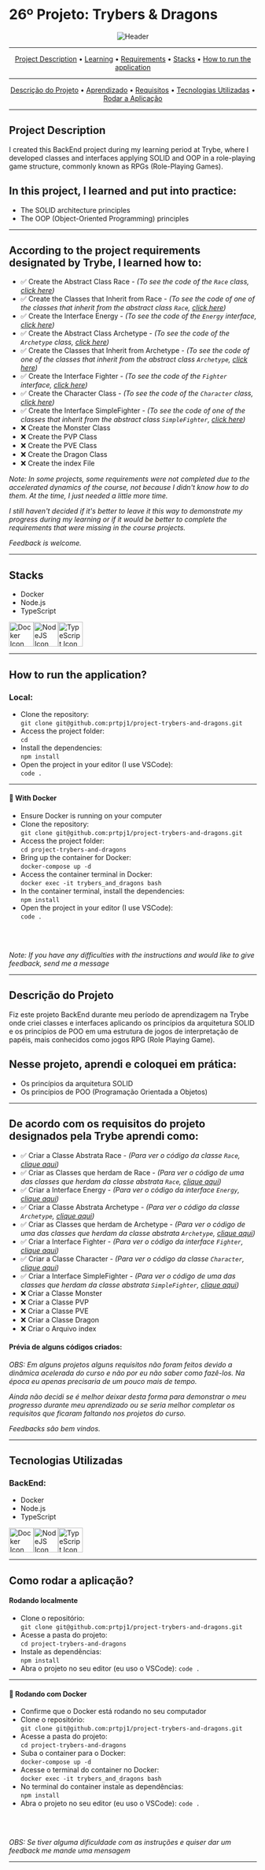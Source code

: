 # 26º Projeto: Trybers & Dragons
<p align="center">
<img src="https://github.com/prtpj1/prtpj1/blob/main/Headers/26-TrybersDragons.jpg?raw=true" alt="Header" />
<hr/>
<p align="center">
<a href="#project-description">Project Description</a> •
<a href="#in-this-project-i-learned-and-put-into-practice">Learning</a> •
<a href="#according-to-the-project-requirements-designated-by-trybe-i-learned-how-to">Requirements</a> •
<a href="#stacks">Stacks</a> •
<a href="#how-to-run-the-application">How to run the application</a>
</p>
<hr/>
<p align="center">
<a href="#descrição-do-projeto">Descrição do Projeto</a> •
<a href="#nesse-projeto-aprendi-e-coloquei-em-prática">Aprendizado</a> •
<a href="#de-acordo-com-os-requisitos-do-projeto-designados-pela-trybe-aprendi-como">Requisitos</a> •
<a href="#tecnologias-utilizadas">Tecnologias Utilizadas</a> •
<a href="#como-rodar-a-aplicação">Rodar a Aplicação</a>
</p>
<hr/>

## Project Description
I created this BackEnd project during my learning period at Trybe, where I developed classes and interfaces applying SOLID and OOP in a role-playing game structure, commonly known as RPGs (Role-Playing Games).

## In this project, I learned and put into practice:
- The SOLID architecture principles
- The OOP (Object-Oriented Programming) principles
<hr/>

## According to the project requirements designated by Trybe, I learned how to:
- ✅ Create the Abstract Class Race - _*(To see the code of the `Race` class, [click here](https://github.com/prtpj1/project-trybers-and-dragons/blob/main/src/Character.ts))*_
- ✅ Create the Classes that Inherit from Race - _*(To see the code of one of the classes that inherit from the abstract class `Race`, [click here](https://github.com/prtpj1/project-trybers-and-dragons/blob/main/src/Races/Dwarf.ts))*_
- ✅ Create the Interface Energy - _*(To see the code of the `Energy` interface, [click here](https://github.com/prtpj1/project-trybers-and-dragons/blob/main/src/Energy.ts))*_
- ✅ Create the Abstract Class Archetype - _*(To see the code of the `Archetype` class, [click here](https://github.com/prtpj1/project-trybers-and-dragons/blob/main/src/Archetypes/Archetype.ts))*_
- ✅ Create the Classes that Inherit from Archetype - _*(To see the code of one of the classes that inherit from the abstract class `Archetype`, [click here](https://github.com/prtpj1/project-trybers-and-dragons/blob/main/src/Archetypes/Necromancer.ts))*_
- ✅ Create the Interface Fighter - _*(To see the code of the `Fighter` interface, [click here](https://github.com/prtpj1/project-trybers-and-dragons/blob/main/src/Fighter/Fighter.ts))*_
- ✅ Create the Character Class - _*(To see the code of the `Character` class, [click here](https://github.com/prtpj1/project-trybers-and-dragons/blob/main/src/Character.ts))*_
- ✅ Create the Interface SimpleFighter - _*(To see the code of one of the classes that inherit from the abstract class `SimpleFighter`, [click here](https://github.com/prtpj1/project-trybers-and-dragons/blob/main/src/Fighter/SimpleFighter.ts))*_
- ❌ Create the Monster Class
- ❌ Create the PVP Class
- ❌ Create the PVE Class
- ❌ Create the Dragon Class
- ❌ Create the index File

_*Note: In some projects, some requirements were not completed due to the accelerated dynamics of the course, not because I didn't know how to do them. At the time, I just needed a little more time.*_

_*I still haven't decided if it's better to leave it this way to demonstrate my progress during my learning or if it would be better to complete the requirements that were missing in the course projects.*_

_*Feedback is welcome.*_

<hr/>

## Stacks
- Docker
- Node.js
- TypeScript

<a href="https://www.docker.com/" target="_blank" rel="noreferrer"><img src="https://github.com/prtpj1/prtpj1/blob/main/Github%20Imgs/Docker2.png?raw=true" width="50" height="50" alt="Docker Icon" /></a><a href="https://nodejs.org/en/" target="_blank" rel="noreferrer"><img src="https://github.com/prtpj1/prtpj1/blob/main/Github%20Imgs/NodeJS2.png?raw=true" width="50" height="50" alt="NodeJS Icon" /></a><a href="https://www.typescriptlang.org/" target="_blank" rel="noreferrer"><img src="https://github.com/prtpj1/prtpj1/blob/main/Github%20Imgs/Typescript2.png?raw=true" width="50" height="50" alt="TypeScript Icon" /></a>
<hr/>

## How to run the application?
### Local:
- Clone the repository: <br>
`git clone git@github.com:prtpj1/project-trybers-and-dragons.git`
- Access the project folder: <br>
`cd `
- Install the dependencies: <br>
`npm install`
- Open the project in your editor (I use VSCode): <br>
`code .`
<hr/>

#### :whale: With Docker
- Ensure Docker is running on your computer
- Clone the repository: <br>
`git clone git@github.com:prtpj1/project-trybers-and-dragons.git`
- Access the project folder: <br>
`cd project-trybers-and-dragons`
- Bring up the container for Docker: <br>
`docker-compose up -d`
- Access the container terminal in Docker: <br>
`docker exec -it trybers_and_dragons bash`
- In the container terminal, install the dependencies: <br>
`npm install`
- Open the project in your editor (I use VSCode): <br>
`code .`

<br>
<br>

_*Note: If you have any difficulties with the instructions and would like to give feedback, send me a message*_
<hr/>


## Descrição do Projeto
Fiz este projeto BackEnd durante meu período de aprendizagem na Trybe onde criei classes e interfaces aplicando os princípios da arquitetura SOLID e os princípios de POO em uma estrutura de jogos de interpretação de papéis, mais conhecidos como jogos RPG (Role Playing Game).<br>


## Nesse projeto, aprendi e coloquei em prática:
- Os princípios da arquitetura SOLID
- Os princípios de POO (Programação Orientada a Objetos)
<hr/>

## De acordo com os requisitos do projeto designados pela Trybe aprendi como:
- ✅ Criar a Classe Abstrata Race - _*(Para ver o código da classe `Race`, [clique aqui](https://github.com/prtpj1/project-trybers-and-dragons/blob/main/src/Character.ts))*_
- ✅ Criar as Classes que herdam de Race - _*(Para ver o código de uma das classes que herdam da classe abstrata `Race`, [clique aqui](https://github.com/prtpj1/project-trybers-and-dragons/blob/main/src/Races/Dwarf.ts))*_
- ✅ Criar a Interface Energy - _*(Para ver o código da interface `Energy`, [clique aqui](https://github.com/prtpj1/project-trybers-and-dragons/blob/main/src/Energy.ts))*_
- ✅ Criar a Classe Abstrata Archetype - _*(Para ver o código da classe `Archetype`, [clique aqui](https://github.com/prtpj1/project-trybers-and-dragons/blob/main/src/Archetypes/Archetype.ts))*_
- ✅ Criar as Classes que herdam de Archetype - _*(Para ver o código de uma das classes que herdam da classe abstrata `Archetype`, [clique aqui](https://github.com/prtpj1/project-trybers-and-dragons/blob/main/src/Archetypes/Necromancer.ts))*_
- ✅ Criar a Interface Fighter - _*(Para ver o código da interface `Fighter`, [clique aqui](https://github.com/prtpj1/project-trybers-and-dragons/blob/main/src/Fighter/Fighter.ts))*_
- ✅ Criar a Classe Character - _*(Para ver o código da classe `Character`, [clique aqui]())*_
- ✅ Criar a Interface SimpleFighter - _*(Para ver o código de uma das classes que herdam da classe abstrata `SimpleFighter`, [clique aqui](https://github.com/prtpj1/project-trybers-and-dragons/blob/main/src/Fighter/SimpleFighter.ts))*_
- ❌ Criar a Classe Monster
- ❌ Criar a Classe PVP
- ❌ Criar a Classe PVE
- ❌ Criar a Classe Dragon
- ❌ Criar o Arquivo index

#### Prévia de alguns códigos criados:

_*OBS: Em alguns projetos alguns requisitos não foram feitos devido a dinâmica acelerada do curso e não por eu não saber como fazê-los. Na época eu apenas precisaria de um pouco mais de tempo.*_

_*Ainda não decidi se é melhor deixar desta forma para demonstrar o meu progresso durante meu aprendizado ou se seria melhor completar os requisitos que ficaram faltando nos projetos do curso.*_

_*Feedbacks são bem vindos.*_

<hr/>

## Tecnologias Utilizadas
### BackEnd:
- Docker
- Node.js
- TypeScript

<a href="https://www.docker.com/" target="_blank" rel="noreferrer"><img src="https://github.com/prtpj1/prtpj1/blob/main/Github%20Imgs/Docker2.png?raw=true" width="50" height="50" alt="Docker Icon" /></a><a href="https://nodejs.org/en/" target="_blank" rel="noreferrer"><img src="https://github.com/prtpj1/prtpj1/blob/main/Github%20Imgs/NodeJS2.png?raw=true" width="50" height="50" alt="NodeJS Icon" /></a><a href="https://www.typescriptlang.org/" target="_blank" rel="noreferrer"><img src="https://github.com/prtpj1/prtpj1/blob/main/Github%20Imgs/Typescript2.png?raw=true" width="50" height="50" alt="TypeScript Icon" /></a>
<hr/>

## Como rodar a aplicação?
#### Rodando localmente
- Clone o repositório: <br>
`git clone git@github.com:prtpj1/project-trybers-and-dragons.git`
- Acesse a pasta do projeto: <br>
`cd project-trybers-and-dragons`
- Instale as dependências: <br>
`npm install`
- Abra o projeto no seu editor (eu uso o VSCode):
`code .`
<hr/>

#### :whale: Rodando com Docker
- Confirme que o Docker está rodando no seu computador
- Clone o repositório: <br>
`git clone git@github.com:prtpj1/project-trybers-and-dragons.git`
- Acesse a pasta do projeto: <br>
`cd project-trybers-and-dragons`
- Suba o container para o Docker: <br>
`docker-compose up -d`
- Acesse o terminal do container no Docker: <br>
`docker exec -it trybers_and_dragons bash`
- No terminal do container instale as dependências: <br>
`npm install`
- Abra o projeto no seu editor (eu uso o VSCode):
`code .`
</br>
</br>

_*OBS: Se tiver alguma dificuldade com as instruções e quiser dar um feedback me mande uma mensagem*_


<hr/>
